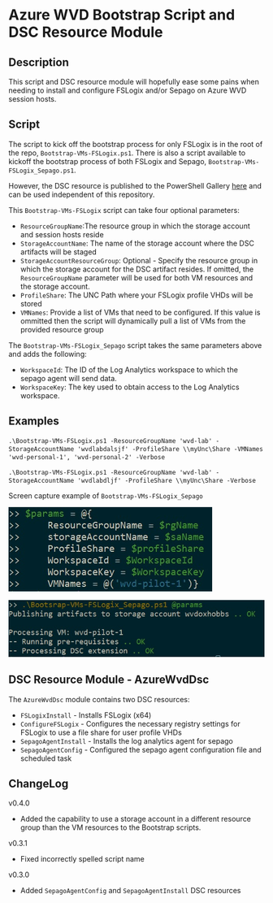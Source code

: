 # Azure WVD Bootstrap Script and DSC Resource Module

## Description

This script and DSC resource module will hopefully ease some pains when needing to install and configure FSLogix and/or Sepago on Azure WVD session hosts.

## Script

The script to kick off the bootstrap process for only FSLogix is in the root of the repo, `Bootstrap-VMs-FSLogix.ps1`.
There is also a script available to kickoff the bootstrap process of both FSLogix and Sepago, `Bootstrap-VMs-FSLogix_Sepago.ps1`.

However, the DSC resource is published to the PowerShell Gallery [here](https://www.powershellgallery.com/packages/AzureWvdDsc/0.2.0) and can be used independent of this repository.

This `Bootstrap-VMs-FSLogix` script can take four optional parameters:

* `ResourceGroupName`:The resource group in which the storage account and session hosts reside
* `StorageAccountName`: The name of the storage account where the DSC artifacts will be staged
* `StorageAccountResourceGroup`: Optional - Specify the resource group in which the storage account for the DSC artifact resides.  If omitted, the `ResourceGroupName` parameter will be used for both VM resources and the storage account.
* `ProfileShare`: The UNC Path where your FSLogix profile VHDs will be stored
* `VMNames`: Provide a list of VMs that need to be configured.  If this value is ommitted then the script will    dynamically pull a list of VMs from the provided resource group

The `Bootstrap-VMs-FSLogix_Sepago` script takes the same parameters above and adds the following:

* `WorkspaceId`: The ID of the Log Analytics workspace to which the sepago agent will send data.
* `WorkspaceKey`: The key used to obtain access to the Log Analytics workspace.

## Examples

```
.\Bootstrap-VMs-FSLogix.ps1 -ResourceGroupName 'wvd-lab' -StorageAccountName 'wvdlabdalsjf' -ProfileShare \\myUnc\Share -VMNames 'wvd-personal-1', 'wvd-personal-2' -Verbose
```

```
.\Bootstrap-VMs-FSLogix.ps1 -ResourceGroupName 'wvd-lab' -StorageAccountName 'wvdlabdljf' -ProfileShare \\myUnc\Share -Verbose
```

Screen capture example of `Bootstrap-VMs-FSLogix_Sepago`

![](img/example1.jpg)

![](img/example2.jpg)

## DSC Resource Module - AzureWvdDsc

The `AzureWvdDsc` module contains two DSC resources:

* `FSLogixInstall` - Installs FSLogix (x64)
* `ConfigureFSLogix` - Configures the necessary registry settings for FSLogix to use a file share for user profile VHDs
* `SepagoAgentInstall` - Installs the log analytics agent for sepago
* `SepagoAgentConfig` - Configured the sepago agent configuration file and scheduled task

## ChangeLog

v0.4.0
* Added the capability to use a storage account in a different resource group than the VM resources to the Bootstrap scripts.

v0.3.1
* Fixed incorrectly spelled script name

v0.3.0
* Added `SepagoAgentConfig` and `SepagoAgentInstall` DSC resources
